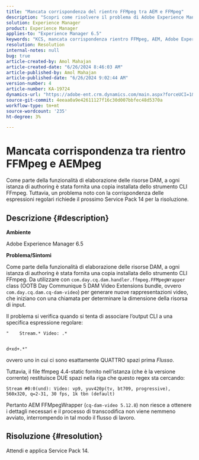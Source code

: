 ```yaml
---
title: "Mancata corrispondenza del rientro FFMpeg tra AEM e FFMpeg"
description: "Scopri come risolvere il problema di Adobe Experience Manager, in cui a ogni istanza di authoring viene fornita una copia installata dello strumento CLI FFmpeg."
solution: Experience Manager
product: Experience Manager
applies-to: "Experience Manager 6.5"
keywords: "KCS, mancata corrispondenza rientro FFMpeg, AEM, Adobe Experience Manager, Digital Asset Management, DAM, CLI"
resolution: Resolution
internal-notes: null
bug: true
article-created-by: Amol Mahajan
article-created-date: "6/26/2024 8:46:03 AM"
article-published-by: Amol Mahajan
article-published-date: "6/26/2024 9:02:44 AM"
version-number: 4
article-number: KA-19724
dynamics-url: "https://adobe-ent.crm.dynamics.com/main.aspx?forceUCI=1&pagetype=entityrecord&etn=knowledgearticle&id=c77e7080-9833-ef11-8409-6045bd029b18"
source-git-commit: 4eeaa0a9e42611127f16c30d007bbfec48d5370a
workflow-type: tm+mt
source-wordcount: '235'
ht-degree: 3%

---
```


# Mancata corrispondenza tra rientro FFMpeg e AEMpeg


Come parte della funzionalità di elaborazione delle risorse DAM, a ogni istanza di authoring è stata fornita una copia installata dello strumento CLI FFmpeg. Tuttavia, un problema noto con la corrispondenza delle espressioni regolari richiede il prossimo Service Pack 14 per la risoluzione.

## Descrizione {#description}


<b>Ambiente</b>

Adobe Experience Manager 6.5

<b>Problema/Sintomi</b>

Come parte della funzionalità di elaborazione delle risorse DAM, a ogni istanza di authoring è stata fornita una copia installata dello strumento CLI FFmpeg. Da utilizzare con `com.day.cq.dam.handler.ffmpeg.FFMpegWrapper` class (OOTB Day Communique 5 DAM Video Extensions bundle, ovvero `com.day.cq.dam.cq-dam-video`) per generare nuove rappresentazioni video, che iniziano con una chiamata per determinare la dimensione della risorsa di input.

Il problema si verifica quando si tenta di associare l’output CLI a una specifica espressione regolare:


```
"    Stream.* Video: .*


d+xd+.*"
```


ovvero uno in cui ci sono esattamente QUATTRO spazi prima *Flusso*.

Tuttavia, il file ffmpeg 4.4-static fornito nell’istanza (che è la versione corrente) restituisce DUE spazi nella riga che questo regex sta cercando:


```
Stream #0:0(und): Video: vp9, yuv420p(tv, bt709, progressive), 560x320, q=2-31, 30 fps, 1k tbn (default)
```


Pertanto AEM FFMpegWrapper (`cq-dam-video 5.12.8`) non riesce a ottenere i dettagli necessari e il processo di transcodifica non viene nemmeno avviato, interrompendo in tal modo il flusso di lavoro.


## Risoluzione {#resolution}


Attendi e applica Service Pack 14.
